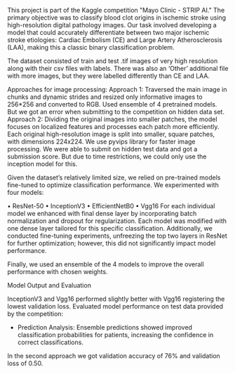 This project is part of the  Kaggle competition "Mayo Clinic - STRIP AI." 
The primary objective was to classify blood clot origins in ischemic stroke using high-resolution digital pathology images. 
Our task involved developing a model that could accurately differentiate between two major ischemic stroke etiologies: Cardiac Embolism (CE) and Large Artery Atherosclerosis (LAA), making this a classic binary classification problem.

The dataset consisted of train and test .tif images of very high resolution along with their csv files with labels. 
There was also an ‘Other’ additional file with more images, but they were labelled differently than CE and LAA. 


Approaches for image processing:
Approach 1: Traversed the main image in chunks and dynamic strides and resized only informative images to 256*256 and converted to RGB. Used ensemble of 4 pretrained models. But we got an error when submitting to the competition on hidden data set. 
Approach 2: Dividing the original images into smaller patches, the model focuses on localized features and processes each patch more efficiently. Each original high-resolution image is split into smaller, square patches, with dimensions 224x224. We use pyvips library for faster image processing. We were able to submit on hidden test data and got a submission score. But due to time restrictions, we could only use the inception model for this. 

Given the dataset’s relatively limited size, we relied on pre-trained models fine-tuned to optimize classification performance. We experimented with four models:

•	ResNet-50
•	InceptionV3
•	EfficientNetB0
•	Vgg16
For each individual model we enhanced with final dense layer by incorporating batch normalization and dropout for regularization.
Each model was modified with one dense layer tailored for this specific classification. 
Additionally, we conducted fine-tuning experiments, unfreezing the top two layers in ResNet for further optimization; however, this did not significantly impact model performance.

Finally, we used an ensemble of the 4 models to improve the overall performance with chosen weights. 

Model Output and Evaluation

InceptionV3 and Vgg16 performed slightly better with Vgg16 registering the lowest validation loss. 
Evaluated model performance on test data provided by the competition:

- Prediction Analysis: Ensemble predictions showed improved classification probabilities for patients, increasing the confidence in correct classifications.

In the second approach we got validation accuracy of 76% and validation loss of 0.50. 
